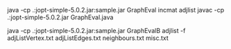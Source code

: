 java -cp .:jopt-simple-5.0.2.jar:sample.jar GraphEval incmat
adjlist
javac -cp .:jopt-simple-5.0.2.jar GraphEval.java

java -cp .:jopt-simple-5.0.2.jar:sample.jar GraphEvalB adjlist -f <name of file> adjListVertex.txt adjListEdges.txt neighbours.txt misc.txt  